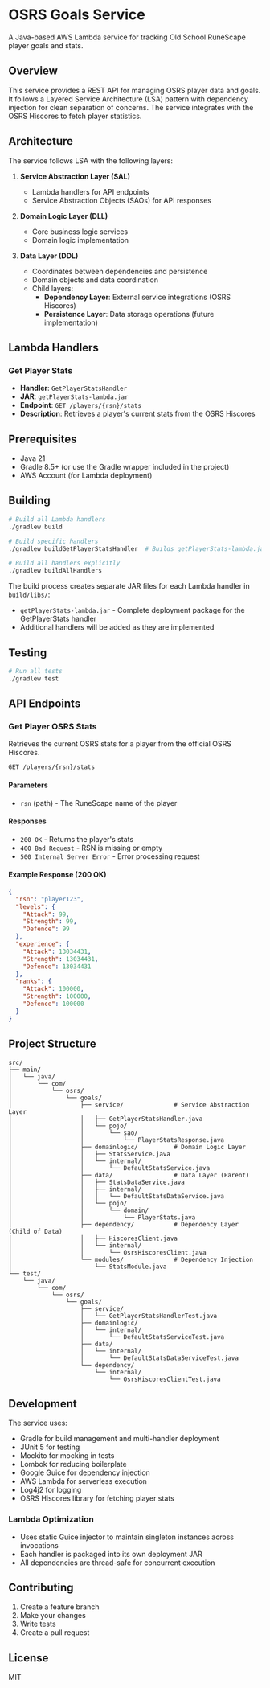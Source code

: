 # OSRS Goals Service

A Java-based AWS Lambda service for tracking Old School RuneScape player goals and stats.

## Overview

This service provides a REST API for managing OSRS player data and goals. It follows a Layered Service Architecture (LSA) pattern with dependency injection for clean separation of concerns. The service integrates with the OSRS Hiscores to fetch player statistics.

## Architecture

The service follows LSA with the following layers:

1. **Service Abstraction Layer (SAL)**
   - Lambda handlers for API endpoints
   - Service Abstraction Objects (SAOs) for API responses

2. **Domain Logic Layer (DLL)**
   - Core business logic services
   - Domain logic implementation

3. **Data Layer (DDL)**
   - Coordinates between dependencies and persistence
   - Domain objects and data coordination
   - Child layers:
     - **Dependency Layer**: External service integrations (OSRS Hiscores)
     - **Persistence Layer**: Data storage operations (future implementation)

## Lambda Handlers

### Get Player Stats
- **Handler**: `GetPlayerStatsHandler`
- **JAR**: `getPlayerStats-lambda.jar`
- **Endpoint**: `GET /players/{rsn}/stats`
- **Description**: Retrieves a player's current stats from the OSRS Hiscores

## Prerequisites

- Java 21
- Gradle 8.5+ (or use the Gradle wrapper included in the project)
- AWS Account (for Lambda deployment)

## Building

```bash
# Build all Lambda handlers
./gradlew build

# Build specific handlers
./gradlew buildGetPlayerStatsHandler  # Builds getPlayerStats-lambda.jar

# Build all handlers explicitly
./gradlew buildAllHandlers
```

The build process creates separate JAR files for each Lambda handler in `build/libs/`:
- `getPlayerStats-lambda.jar` - Complete deployment package for the GetPlayerStats handler
- Additional handlers will be added as they are implemented

## Testing

```bash
# Run all tests
./gradlew test
```

## API Endpoints

### Get Player OSRS Stats

Retrieves the current OSRS stats for a player from the official OSRS Hiscores.

```
GET /players/{rsn}/stats
```

#### Parameters
- `rsn` (path) - The RuneScape name of the player

#### Responses
- `200 OK` - Returns the player's stats
- `400 Bad Request` - RSN is missing or empty
- `500 Internal Server Error` - Error processing request

#### Example Response (200 OK)
```json
{
  "rsn": "player123",
  "levels": {
    "Attack": 99,
    "Strength": 99,
    "Defence": 99
  },
  "experience": {
    "Attack": 13034431,
    "Strength": 13034431,
    "Defence": 13034431
  },
  "ranks": {
    "Attack": 100000,
    "Strength": 100000,
    "Defence": 100000
  }
}
```

## Project Structure

```
src/
├── main/
│   └── java/
│       └── com/
│           └── osrs/
│               └── goals/
│                   ├── service/              # Service Abstraction Layer
│                   │   ├── GetPlayerStatsHandler.java
│                   │   └── pojo/
│                   │       └── sao/
│                   │           └── PlayerStatsResponse.java
│                   ├── domainlogic/          # Domain Logic Layer
│                   │   ├── StatsService.java
│                   │   └── internal/
│                   │       └── DefaultStatsService.java
│                   ├── data/                 # Data Layer (Parent)
│                   │   ├── StatsDataService.java
│                   │   ├── internal/
│                   │   │   └── DefaultStatsDataService.java
│                   │   └── pojo/
│                   │       └── domain/
│                   │           └── PlayerStats.java
│                   ├── dependency/           # Dependency Layer (Child of Data)
│                   │   ├── HiscoresClient.java
│                   │   └── internal/
│                   │       └── OsrsHiscoresClient.java
│                   └── modules/              # Dependency Injection
│                       └── StatsModule.java
└── test/
    └── java/
        └── com/
            └── osrs/
                └── goals/
                    ├── service/
                    │   └── GetPlayerStatsHandlerTest.java
                    ├── domainlogic/
                    │   └── internal/
                    │       └── DefaultStatsServiceTest.java
                    ├── data/
                    │   └── internal/
                    │       └── DefaultStatsDataServiceTest.java
                    └── dependency/
                        └── internal/
                            └── OsrsHiscoresClientTest.java
```

## Development

The service uses:
- Gradle for build management and multi-handler deployment
- JUnit 5 for testing
- Mockito for mocking in tests
- Lombok for reducing boilerplate
- Google Guice for dependency injection
- AWS Lambda for serverless execution
- Log4j2 for logging
- OSRS Hiscores library for fetching player stats

### Lambda Optimization
- Uses static Guice injector to maintain singleton instances across invocations
- Each handler is packaged into its own deployment JAR
- All dependencies are thread-safe for concurrent execution

## Contributing

1. Create a feature branch
2. Make your changes
3. Write tests
4. Create a pull request

## License

MIT 
